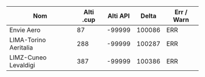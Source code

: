 | Nom | Alti .cup | Alti API | Delta | Err / Warn |
|---|---|---|---|---|
| Envie Aero | 87 | -99999 | 100086 | ERR |
| LIMA-Torino Aeritalia | 288 | -99999 | 100287 | ERR |
| LIMZ-Cuneo Levaldigi | 387 | -99999 | 100386 | ERR |
